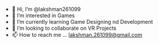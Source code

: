 - 👋 Hi, I’m @lakshman261099
- 👀 I’m interested in Games
- 🌱 I’m currently learning Game Designing nd Development
- 💞️ I’m looking to collaborate on VR Projects
- 📫 How to reach me ... lakshman.261099@gmail.com


<!---
lakshman261099/lakshman261099 is a ✨ special ✨ repository because its `README.md` (this file) appears on your GitHub profile.
You can click the Preview link to take a look at your changes.
--->
